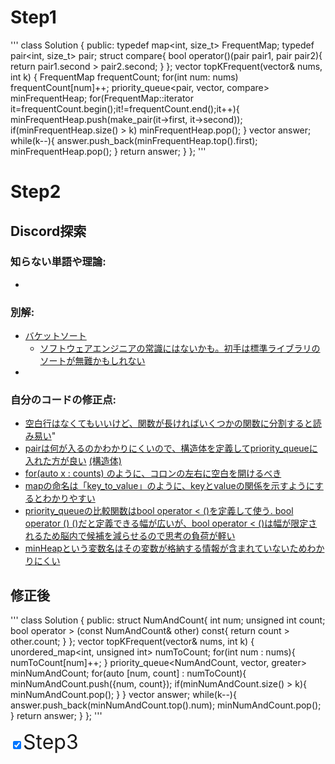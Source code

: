 
# Step1
'''
class Solution {
public:
    typedef map<int, size_t> FrequentMap;
    typedef pair<int, size_t> pair;
    struct compare{
        bool operator()(pair pair1, pair pair2){
            return pair1.second > pair2.second;
        }
    };
    vector<int> topKFrequent(vector<int>& nums, int k) {
        FrequentMap frequentCount;
        for(int num: nums)
            frequentCount[num]++;
        priority_queue<pair, vector<pair>, compare> minFrequentHeap;
        for(FrequentMap::iterator it=frequentCount.begin();it!=frequentCount.end();it++){
            minFrequentHeap.push(make_pair(it->first, it->second));
            if(minFrequentHeap.size() > k)
                minFrequentHeap.pop();
        }
        vector<int> answer;
        while(k--){
            answer.push_back(minFrequentHeap.top().first);
            minFrequentHeap.pop();
        }
        return answer;
    }
};
'''

# Step2
## Discord探索
### 知らない単語や理論: 
- 
### 別解: 
- <a href="https://github.com/sendahuang14/leetcode/pull/10/files#diff-115377fc1006f480f5d69dc82bc2a591997b21b396249ef4101ec3411bf2d40d">バケットソート</a>
    - <a href="https://github.com/kazukiii/leetcode/pull/10/commits/b2f59bd0daa4e87ba9c5cad8e200ceeefadb5caf#r1640178797">ソフトウェアエンジニアの常識にはないかも。初手は標準ライブラリのソートが無難かもしれない</a>
-
### 自分のコードの修正点:
- <a href="https://github.com/colorbox/leetcode/pull/24#discussion_r1743208405">空白行はなくてもいいけど、関数が長ければいくつかの関数に分割すると読み易い</a>"
- <a href="https://github.com/colorbox/leetcode/pull/24/commits/769fee78304079ba58d02c4f0c3f1aa7267ccdf0#r1740759708">pairは何が入るのかわかりにくいので、構造体を定義してpriority_queueに入れた方が良い</a> <a href="https://github.com/colorbox/leetcode/pull/24/commits/731e050a2e10bb3c2825c7535f26e521ee75038b#:~:text=struct%20NumCount%20%7B,%7D%3B">(構造体)</a>
- <a href="https://google.github.io/styleguide/cppguide.html#Horizontal_Whitespace:~:text=//%20Range%2Dbased%20for%20loops%20always%20have%20a%20space%20before%20and%20after%20the%20colon.%0Afor%20(auto%20x%20%3A%20counts)%20%7B%0A%20%20...%0A%7D">for(auto x : counts) のように、コロンの左右に空白を開けるべき</a>
- <a href="https://github.com/kazukiii/leetcode/pull/10/commits/b2f59bd0daa4e87ba9c5cad8e200ceeefadb5caf#r1639969117">mapの命名は「key_to_value」のように、keyとvalueの関係を示すようにするとわかりやすい</a>
- <a href="https://github.com/kazukiii/leetcode/pull/10/commits/b2f59bd0daa4e87ba9c5cad8e200ceeefadb5caf#r1639983345">priority_queueの比較関数はbool operator < ()を定義して使う. bool operator () ()だと定義できる幅が広いが、bool operator < ()は幅が限定されるため脳内で候補を減らせるので思考の負荷が軽い</a>
- <a href="https://github.com/kazukiii/leetcode/pull/10#discussion_r1639983345">minHeapという変数名はその変数が格納する情報が含まれていないためわかりにくい</a>

## 修正後
'''
class Solution {
public:
    struct NumAndCount{
        int num;
        unsigned int count;
        bool operator > (const NumAndCount& other) const{
            return count > other.count;
        }
    };
    vector<int> topKFrequent(vector<int>& nums, int k) {
        unordered_map<int, unsigned int> numToCount;
        for(int num : nums){
            numToCount[num]++;
        }
        priority_queue<NumAndCount, vector<NumAndCount>, greater<NumAndCount>> minNumAndCount;
        for(auto [num, count] : numToCount){
            minNumAndCount.push({num, count});
            if(minNumAndCount.size() > k){
                minNumAndCount.pop();
            }
        }
        vector<int> answer;
        while(k--){
            answer.push_back(minNumAndCount.top().num);
            minNumAndCount.pop();
        }
        return answer;
    }
};
'''

<label style="font-size: 32px;"> <input type="checkbox" checked>Step3</label>


